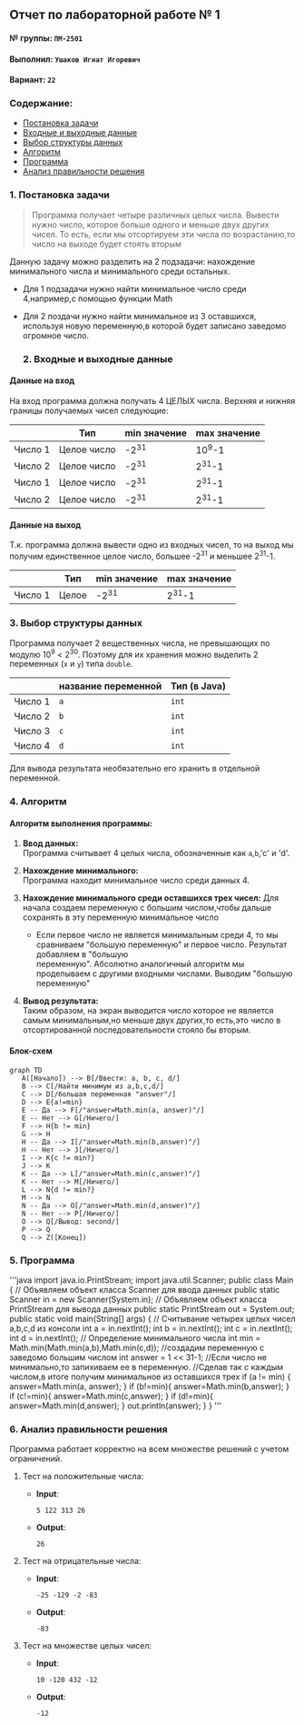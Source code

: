 ## Отчет по лабораторной работе № 1

#### № группы: `ПМ-2501`

#### Выполнил: `Ушаков Игнат Игоревич`

#### Вариант: `22`

### Cодержание:

- [Постановка задачи](#1-постановка-задачи)
- [Входные и выходные данные](#2-входные-и-выходные-данные)
- [Выбор структуры данных](#3-выбор-структуры-данных)
- [Алгоритм](#4-алгоритм)
- [Программа](#5-программа)
- [Анализ правильности решения](#6-анализ-правильности-решения)

### 1. Постановка задачи

 >Программа получает четыре различных целых числа. Вывести нужно
 >число, которое больше одного и меньше двух других чисел. То есть,
 >если мы отсортируем эти числа по возрастанию,то число на выходе будет стоять вторым

Данную задачу можно разделить на 2 подзадачи: нахождение минимального числа и минимального среди остальных.

- Для 1 подзадачи нужно найти минимальное число среди 4,например,с помощью функции Math
- Для 2 поздачи нужно найти минимальное из 3 оставшихся, используя новую переменную,в которой будет записано заведомо огромное число.

  ### 2. Входные и выходные данные

#### Данные на вход

На вход программа должна получать 4 ЦЕЛЫХ числа. Верхняя и нижняя границы получаемых
чисел следующие:

|         | Тип              | min значение    | max значение   |
|---------|------------------|-----------------|----------------|
| Число 1 | Целое число      | -2<sup>31</sup> |10<sup>9</sup>-1|
| Число 2 | Целое число      | -2<sup>31</sup> |2<sup>31</sup>-1|
| Число 1 | Целое число      | -2<sup>31</sup> |2<sup>31</sup>-1|
| Число 2 | Целое число      | -2<sup>31</sup> |2<sup>31</sup>-1|


#### Данные на выход

Т.к. программа должна вывести одно из входных чисел, то на выход мы получим
единственное целое число, большее -2<sup>31</sup> и меньшее 2<sup>31</sup>-1.

|         | Тип               | min значение    | max значение     |
|---------|-------------------|-----------------|------------------|
| Число 1 | Целое             | -2<sup>31</sup> |2<sup>31</sup>-1  |

### 3. Выбор структуры данных

Программа получает 2 вещественных числа, не превышающих по модулю 10<sup>9</sup> < 2<sup>30</sup>. Поэтому для их хранения
можно выделить 2 переменных (`x` и `y`) типа `double`.

|         | название переменной | Тип (в Java) | 
|---------|---------------------|--------------|
| Число 1 | `a`                 | `int`        |
| Число 2 | `b`                 | `int`        | 
| Число 3 | `c`                 | `int`        |
| Число 4 | `d`                 | `int`        | 

Для вывода результата необязательно его хранить в отдельной переменной.

### 4. Алгоритм

#### Алгоритм выполнения программы:

1. **Ввод данных:**  
   Программа считывает 4 целых числа, обозначенные как `a`,`b`,'c' и 'd'.

2. **Нахождение минимального:**  
   Программа находит минимальное число среди данных 4.

3. **Нахождение минимального среди оставшихся трех чисел:**
    Для начала создаем переменную с большим числом,чтобы дальше сохранять в эту переменную минимальное число
   - Если первое число не является минимальным среди 4, то мы сравниваем "большую переменную" и первое число. Результат добавляем в "большую     
     переменную".
   Абсолютно аналогичный алгоритм мы проделываем с другими входными числами. Выводим "большую переменную"

5. **Вывод результата:**  
   Таким образом, на экран выводится число которое не является самым минимальным,но меньше двух других,то есть,это число в отсортированной 
   последовательности стояло бы вторым.


#### Блок-схем

```mermaid
graph TD
   A([Начало]) --> B[/Ввести: a, b, c, d/]
   B --> C[/Найти минимум из a,b,c,d/]
   C --> D[/большая переменная "answer"/]
   D --> E{a!=min}
   E -- Да --> F[/"answer=Math.min(a, answer)"/]
   E -- Нет --> G[/Ничего/]
   F --> H{b != min}
   G --> H
   H -- Да --> I[/"answer=Math.min(b,answer)"/]
   H -- Нет --> J[/Ничего/]
   I --> K{c != min?}
   J --> K
   K -- Да --> L[/"answer=Math.min(c,answer)"/]
   K -- Нет --> M[/Ничего/]
   L --> N{d != min?}
   M --> N
   N -- Да --> O[/"answer=Math.min(d,answer)"/]
   N -- Нет --> P[/Ничего/]
   O --> Q[/Вывод: second/]
   P --> Q
   Q --> Z([Конец])

```

### 5. Программа

'''java
import java.io.PrintStream;
import java.util.Scanner;
public class Main {
    // Объявляем объект класса Scanner для ввода данных
    public static Scanner in = new Scanner(System.in);
    // Объявляем объект класса PrintStream для вывода данных
    public static PrintStream out = System.out;
    public static void main(String[] args) {
        // Считывание четырех целых чисел a,b,c,d из консоли
        int a = in.nextInt();
        int b = in.nextInt();
        int c = in.nextInt();
        int d = in.nextInt();
        // Определение минимального числа
        int min = Math.min(Math.min(a,b),Math.min(c,d));
        //создадим переменную с заведомо большим числом
        int answer = 1 << 31-1;
        //Если число не минимально,то запихиваем ее в переменную.
        //Сделав так с каждым числом,в итоге получим минимальное из оставшихся трех
        if (a != min) {
            answer=Math.min(a, answer);
        }
        if (b!=min){
            answer=Math.min(b,answer);
        }
        if (c!=min){
            answer=Math.min(c,answer);
        }
        if (d!=min){
            answer=Math.min(d,answer);
        }
        out.println(answer);
    }
}
'''
### 6. Анализ правильности решения

Программа работает корректно на всем множестве решений с учетом ограничений.

1. Тест на положительные числа:

    - **Input**:
        ```
        5 122 313 26
        ```

    - **Output**:
        ```
        26
        ```

2. Тест на отрицательные числа:

    - **Input**:
        ```
        -25 -129 -2 -83
        ```

    - **Output**:
        ```
        -83
        ```

3. Тест на множестве целых чисел:

    - **Input**:
        ```
        10 -120 432 -12
        ```

    - **Output**:
        ```
        -12
        ```
